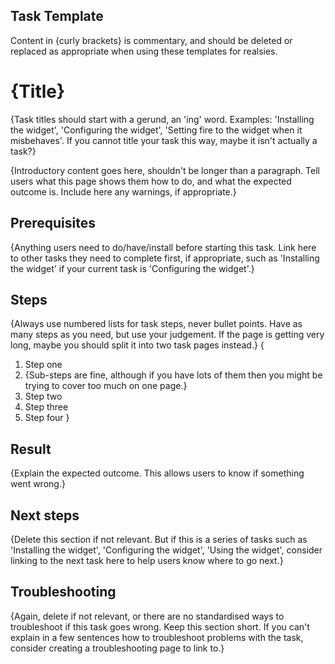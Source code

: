 ## Task Template
Content in {curly brackets} is commentary, and should be deleted or replaced as appropriate when using these templates for realsies.

# {Title}
{Task titles should start with a gerund, an 'ing' word. Examples: 'Installing the widget', 'Configuring the widget', 'Setting fire to the widget when it misbehaves'. If you cannot title your task this way, maybe it isn't actually a task?}

{Introductory content goes here, shouldn't be longer than a paragraph. Tell users what this page shows them how to do, and what the expected outcome is. Include here any warnings, if appropriate.}

## Prerequisites
{Anything users need to do/have/install before starting this task. Link here to other tasks they need to complete first, if appropriate, such as 'Installing the widget' if your current task is 'Configuring the widget'.}

## Steps
{Always use numbered lists for task steps, never bullet points. Have as many steps as you need, but use your judgement. If the page is getting very long, maybe you should split it into two task pages instead.}
{
1. Step one
  1. {Sub-steps are fine, although if you have lots of them then you might be trying to cover too much on one page.}
2. Step two
3. Step three
4. Step four
}

## Result
{Explain the expected outcome. This allows users to know if something went wrong.}

## Next steps
{Delete this section if not relevant. But if this is a series of tasks such as 'Installing the widget', 'Configuring the widget', 'Using the widget', consider linking to the next task here to help users know where to go next.}

## Troubleshooting
{Again, delete if not relevant, or there are no standardised ways to troubleshoot if this task goes wrong. Keep this section short. If you can't explain in a few sentences how to troubleshoot problems with the task, consider creating a troubleshooting page to link to.}
